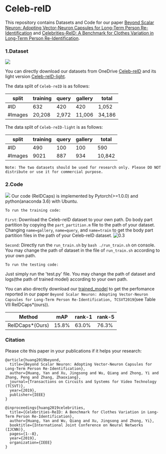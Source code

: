 # Celeb-reID

This repository contains Datasets and Code for our paper [Beyond Scalar Neuron: Adopting Vector-Neuron Capsules for Long-Term Person Re-Identification](https://ieeexplore.ieee.org/stamp/stamp.jsp?arnumber=8873614) and [Celebrities-ReID: A Benchmark for Clothes Variation in Long-Term Person Re-Identification](https://ieeexplore.ieee.org/stamp/stamp.jsp?arnumber=8851957).

### 1.Dataset
![](https://github.com/Huang-3/Celeb-reID/blob/master/show.jpg)

You can directly download our datasets from OneDrive [Celeb-reID](https://1drv.ms/u/s!Ats-N2hYCkEIgckQF5M5TCsBF0aQZQ?e=IKG16O) and its light version [Celeb-reID-light](https://1drv.ms/u/s!Ats-N2hYCkEIgckRrtd0HGhUZPqNcw?e=ziRTjb).

The data split of `Celeb-reID` is as follows:

| split  | training|query|gallery|total |
| -------| -----   |-----| ----- | -----| 
| #ID    | 632     |420  |420    |1,052 | 
| #Images| 20,208  |2,972|11,006 |34,186|

The data split of `Celeb-reID-light` is as follows:

| split  | training|query|gallery|total |
| -------| -----   |-----| ----- | -----| 
| #ID    | 490     |100  |100    |590   | 
| #Images| 9021    |887  |934    |10,842|

`Note: The two datasets should be used for research only. Please DO NOT distribute or use it for commercial purpose.`

### 2.Code
![](https://github.com/Huang-3/Celeb-reID/blob/master/show_reidcaps.jpg)
Our code (ReIDCaps) is implemented by Pytorch(>=1.0.0) and python(anaconda 3.6) with Ubuntu.

`To run the training code:`

`First`: Download the Celeb-reID dataset to your own path. Do body part partition by copying the `part_partition.m` file to the path of your dataset. Changing `name=gallery`, `name=query`, and `name=train` to get the body part partition files in the path of your Celeb-reID dataset.
![0.3](https://github.com/Huang-3/Celeb-reID/blob/master/show_part.jpg)

`Second`: Directly run the `run_train.sh` by `bash ./run_train.sh` on console. You may change the path of dataset in the file of `run_train.sh` according to your own path.

`To run the testing code:`

Just simply run the 'test.py' file. You may change the path of dataset and logs(the path of trained model) according to your own path.

You can also directly download our [trained_model](https://1drv.ms/u/s!Ats-N2hYCkEIgckkVxQnNowbn_RNog?e=IEw5Zj) to get the perfomance reported in our paper `Beyond Scalar Neuron: Adopting Vector-Neuron Capsules for Long-Term Person Re-Identification, TCSVT2019`(see Table VII ReIDCaps*(ours)).

| Method          | mAP    |rank-1 |rank-5|
| -------         | -----  |-----  | ---- | 
| ReIDCaps*(Ours) | 15.8%  |63.0%  |76.3% |

### Citation
Please cite this paper in your publications if it helps your research:
```
@article{huang2019beyond,
  title={Beyond Scalar Neuron: Adopting Vector-Neuron Capsules for Long-Term Person Re-Identification},
  author={Huang, Yan and Xu, Jingsong and Wu, Qiang and Zhong, Yi and Zhang, Peng and Zhang, Zhaoxiang},
  journal={Transactions on Circuits and Systems for Video Technology (TCSVT)},
  year={2019},
  publisher={IEEE}
}

@inproceedings{huang2019celebrities,
  title={Celebrities-ReID: A Benchmark for Clothes Variation in Long-Term Person Re-Identification},
  author={Huang, Yan and Wu, Qiang and Xu, Jingsong and Zhong, Yi},
  booktitle={International Joint Conference on Neural Networks (IJCNN)},
  pages={1--8},
  year={2019},
  organization={IEEE}
}
